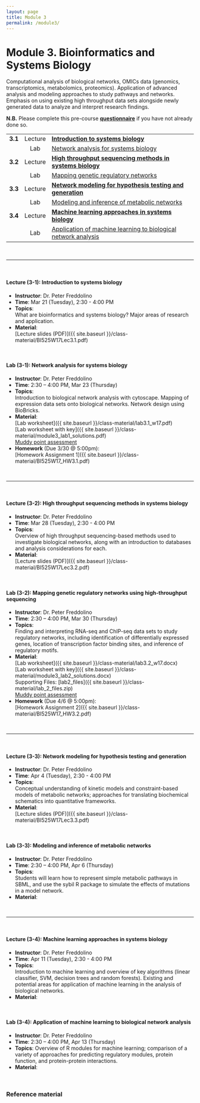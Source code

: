 ```yaml
---
layout: page
title: Module 3
permalink: /module3/
---
```



# Module 3. Bioinformatics and Systems Biology

Computational analysis of biological networks, OMICs data (genomics, transcriptomics, metabolomics, proteomics).  Application of advanced analysis and modeling approaches to study pathways and networks. Emphasis on using existing high throughput data sets alongside newly generated data to analyze and interpret research findings.  

  
**N.B.** Please complete this pre-course [**questionnaire**](http://tinyurl.com/bioinf525-questions) if you have not already done so. 


|         |         |                    | 
| :-----: |:------:| :----------------------- | 
| **3.1** | Lecture | [**Introduction to systems biology**](#3.1) | 
|         | Lab     | [Network analysis for systems biology](#3.1) | 
| **3.2** | Lecture | [**High throughput sequencing methods in systems biology**](#3.2) | 
|         | Lab     | [Mapping genetic regulatory networks](#3.2)       | 
| **3.3** | Lecture | [**Network modeling for hypothesis testing and generation**](#3.3)  | 
|         | Lab     | [Modeling and inference of metabolic networks](#3.2)  | 
| **3.4** | Lecture | [**Machine learning approaches in systems biology**](#3.4) | 
|         | Lab     | [Application of machine learning to biological network analysis](#3.4)  | 

<br>

---
<a name="3.1"></a>
<br>

#### Lecture (3-1):	**Introduction to systems biology**  
- **Instructor**: 	Dr. Peter Freddolino  
- **Time**: 		Mar 21 (Tuesday), 2:30 - 4:00 PM  
- **Topics**:  
What are bioinformatics and systems biology?  Major areas of research and application.  
- **Material**:  
[Lecture slides (PDF)]({{ site.baseurl }}/class-material/BI525W17Lec3.1.pdf)

<br>

#### Lab (3-1): 	**Network analysis for systems biology**  
- **Instructor**: 	Dr. Peter Freddolino  
- **Time**: 		2:30 – 4:00 PM, Mar 23 (Thursday)  
- **Topics**:  
Introduction to biological network analysis with cytoscape. Mapping of expression data sets onto biological networks. Network design using BioBricks. 
- **Material**:  
[Lab worksheet]({{ site.baseurl }}/class-material/lab3.1_w17.pdf)  
[Lab worksheet with key]({{ site.baseurl }}/class-material/module3_lab1_solutions.pdf)  
[Muddy point assessment](https://goo.gl/forms/7El7W1Vw0nHJPUTO2)  
- **Homework** (Due 3/30 @ 5:00pm):  
[Homework Assignment 1]({{ site.baseurl }}/class-material/BI525W17_HW3.1.pdf)  


<br>

---
<a name="3.2"></a>
<br>

#### Lecture (3-2): **High throughput sequencing methods in systems biology**  
- **Instructor**: 	Dr. Peter Freddolino  
- **Time**: 		Mar 28 (Tuesday), 2:30 - 4:00 PM  
- **Topics**:  
Overview of high throughput sequencing-based methods used to investigate biological networks, along with an introduction to databases and analysis considerations for each. 
- **Material**:  
[Lecture slides (PDF)]({{ site.baseurl }}/class-material/BI525W17Lec3.2.pdf)

<br>

#### Lab (3-2): 	**Mapping genetic regulatory networks using high-throughput sequencing**  
- **Instructor**: 	Dr. Peter Freddolino  
- **Time**: 2:30 – 4:00 PM, Mar 30 (Thursday)  
- **Topics**:  
Finding and interpreting RNA-seq and ChIP-seq data sets to study regulatory networks, including identification of differentially expressed genes, location of transcription factor binding sites, and inference of regulatory motifs.
- **Material**:  
[Lab worksheet]({{ site.baseurl }}/class-material/lab3.2_w17.docx)  
[Lab worksheet with key]({{ site.baseurl }}/class-material/module3_lab2_solutions.docx)  
Supporting Files: [lab2_files]({{ site.baseurl }}/class-material/lab_2_files.zip)  
[Muddy point assessment](https://docs.google.com/a/umich.edu/forms/d/e/1FAIpQLSeJJq3dBvZMCNQuogHrX-719mFChP2H_EtwgYyLO4x5VxYctw/viewform?usp=sf_link)
- **Homework** (Due 4/6 @ 5:00pm):  
[Homework Assignment 2]({{ site.baseurl }}/class-material/BI525W17_HW3.2.pdf)  
<br>

---
<a name="3.3"></a>
<br>

#### Lecture (3-3): **Network modeling for hypothesis testing and generation** 
- **Instructor**:   Dr. Peter Freddolino  
- **Time**:         Apr 4 (Tuesday), 2:30 - 4:00 PM  
- **Topics**:  
Conceptual understanding of kinetic models and constraint-based models of metabolic networks; approaches for translating biochemical schematics into quantitative frameworks.
- **Material**:  
[Lecture slides (PDF)]({{ site.baseurl }}/class-material/BI525W17Lec3.3.pdf)

<br>

#### Lab (3-3):     **Modeling and inference of metabolic networks**  
- **Instructor**:   Dr. Peter Freddolino  
- **Time**:         2:30 – 4:00 PM, Apr 6 (Thursday)  
- **Topics**:  
Students will learn how to represent simple metabolic pathways in SBML, and use the sybil R package to simulate the effects of mutations in a model network.  
- **Material**:  


<br>

---
<a name="3.4"></a>
<br>

#### Lecture (3-4): **Machine learning approaches in systems biology**  
- **Instructor**: 	Dr. Peter Freddolino  
- **Time**: 		Apr 11 (Tuesday), 2:30 - 4:00 PM  
- **Topics**:  
Introduction to machine learning and overview of key algorithms (linear classifier, SVM, decision trees and random forests). Existing and potential areas for application of machine learning in the analysis of biological networks.  
- **Material**:  
  

<br>

#### Lab (3-4): 	**Application of machine learning to biological network analysis** 
- **Instructor**: 	Dr. Peter Freddolino
- **Time**: 		2:30 – 4:00 PM, Apr 13 (Thursday)  
- **Topics**:
Overview of R modules for machine learning; comparison of a variety of approaches for predicting regulatory modules, protein function, and protein-protein interactions.
- **Material**:  


<br>

### Reference material
<!--- files dont exist yet...
[Slides-2.1]()
[Slides-2.2]()
-->

